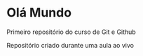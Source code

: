 # Olá Mundo
 Primeiro repositório do curso de Git e Github

 Repositório criado durante uma aula ao vivo

